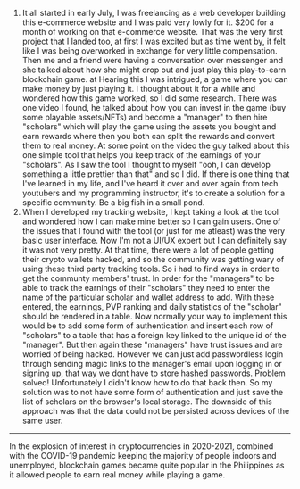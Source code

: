 1. It all started in early July, I was freelancing as a web developer building this e-commerce website and I was paid very lowly for it. $200 for a month of working on that e-commerce website. That was the very first project that I landed too, at first I was excited but as time went by, it felt like I was being overworked in exchange for very little compensation. Then me and a friend were having a conversation over messenger and she talked about how she might drop out and just play this play-to-earn blockchain game. at Hearing this I was intrigued, a game where you can make money by just playing it. I thought about it for a while and wondered how this game worked, so I did some research. There was one video I found, he talked about how you can invest in the game (buy some playable assets/NFTs) and become a "manager" to then hire "scholars" which will play the game using the assets you bought and earn rewards where then you both can split the rewards and convert them to real money. At some point on the video the guy talked about this one simple tool that helps you keep track of the earnings of your "scholars". As I saw the tool I thought to myself "ooh, I can develop something a little prettier than that" and so I did. If there is one thing that I've learned in my life, and I've heard it over and over again from tech youtubers and my programming instructor, it's to create a solution for a specific community. Be a big fish in a small pond.
2. When I developed my tracking website, I kept taking a look at the tool and wondered how I can make mine better so I can gain users. One of the issues that I found with the tool (or just for me atleast) was the very basic user interface. Now I'm not a UI/UX expert but I can definitely say it was not very pretty. At that time, there were a lot of people getting their crypto wallets hacked, and so the community was getting wary of using these third party tracking tools. So i had to find ways in order to get the communty members' trust. In order for the "managers" to be able to track the earnings of their "scholars" they need to enter the name of the particular scholar and wallet address to add. With these entered, the earnings, PVP ranking and daily statistics of the "scholar" should be rendered in a table. Now normally your way to implement this would be to add some form of authentication and insert each row of "scholars" to a table that has a foreign key linked to the unique id of the "manager". But then again these "managers" have trust issues and are worried of being hacked. However we can just add passwordless login through sending magic links to the manager's email upon logging in or signing up, that way we dont have to store hashed passwords. Problem solved! Unfortunately I didn't know how to do that back then. So my solution was to not have some form of authentication and just save the list of scholars on the browser's local storage. The downside of this approach was that the data could not be persisted across devices of the same user.

---

In the explosion of interest in cryptocurrencies in 2020-2021, combined with the COVID-19 pandemic keeping the majority of people indoors and unemployed, blockchain games became quite popular in the Philippines as it allowed people to earn real money while playing a game.
